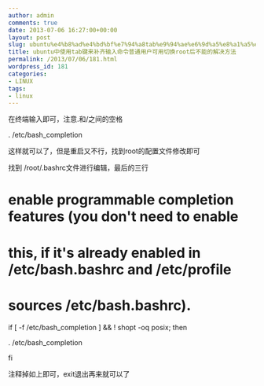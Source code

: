 ```yaml
---
author: admin
comments: true
date: 2013-07-06 16:27:00+00:00
layout: post
slug: ubuntu%e4%b8%ad%e4%bd%bf%e7%94%a8tab%e9%94%ae%e6%9d%a5%e8%a1%a5%e9%bd%90%e8%be%93%e5%85%a5%e5%91%bd%e4%bb%a4%e6%99%ae%e9%80%9a%e7%94%a8%e6%88%b7%e5%8f%af%e7%94%a8%e5%88%87%e6%8d%a2root%e5%90%8e
title: ubuntu中使用tab键来补齐输入命令普通用户可用切换root后不能的解决方法
permalink: /2013/07/06/181.html
wordpress_id: 181
categories:
- LINUX
tags:
- linux
---
```





在终端输入即可，注意.和/之间的空格  






. /etc/bash_completion




这样就可以了，但是重启又不行，找到root的配置文件修改即可




找到 /root/.bashrc文件进行编辑，最后的三行




# enable programmable completion features (you don't need to enable  

# this, if it's already enabled in /etc/bash.bashrc and /etc/profile  

# sources /etc/bash.bashrc).  

if [ -f /etc/bash_completion ] && ! shopt -oq posix; then  

. /etc/bash_completion  

fi




注释掉如上即可，exit退出再来就可以了  





